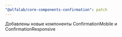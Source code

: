 ```yaml
---
"@alfalab/core-components-confirmation": patch
---
```


Добавлены новые компоненты ConfirmationMobile и ConfirmationResponsive
